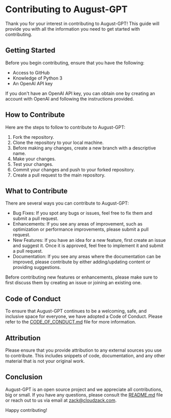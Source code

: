 # Contributing to August-GPT

Thank you for your interest in contributing to August-GPT! This guide will provide you with all the information you need to get started with contributing.

## Getting Started

Before you begin contributing, ensure that you have the following:

- Access to GitHub
- Knowledge of Python 3
- An OpenAI API key

If you don't have an OpenAI API key, you can obtain one by creating an account with OpenAI and following the instructions provided.

## How to Contribute

Here are the steps to follow to contribute to August-GPT:

1. Fork the repository.
2. Clone the repository to your local machine.
3. Before making any changes, create a new branch with a descriptive name.
4. Make your changes.
5. Test your changes.
6. Commit your changes and push to your forked repository.
7. Create a pull request to the main repository.

## What to Contribute

There are several ways you can contribute to August-GPT:

- Bug Fixes: If you spot any bugs or issues, feel free to fix them and submit a pull request.
- Enhancements: If you see any areas of improvement, such as optimization or performance improvements, please submit a pull request.
- New Features: If you have an idea for a new feature, first create an issue and suggest it. Once it is approved, feel free to implement it and submit a pull request.
- Documentation: If you see any areas where the documentation can be improved, please contribute by either adding/updating content or providing suggestions.

Before contributing new features or enhancements, please make sure to first discuss them by creating an issue or joining an existing one.

## Code of Conduct

To ensure that August-GPT continues to be a welcoming, safe, and inclusive space for everyone, we have adopted a Code of Conduct. Please refer to the [CODE_OF_CONDUCT.md](https://github.com/zackrylangford/august-gpt/blob/main/CODE_OF_CONDUCT.md) file for more information.

## Attribution

Please ensure that you provide attribution to any external sources you use to contribute. This includes snippets of code, documentation, and any other material that is not your original work.

## Conclusion

August-GPT is an open source project and we appreciate all contributions, big or small. If you have any questions, please consult the [README.md](https://github.com/zackrylangford/august-gpt/blob/main/README.md) file or reach out to us via email at [zack@cloudzack.com](mailto:zack@cloudzack.com).

Happy contributing!